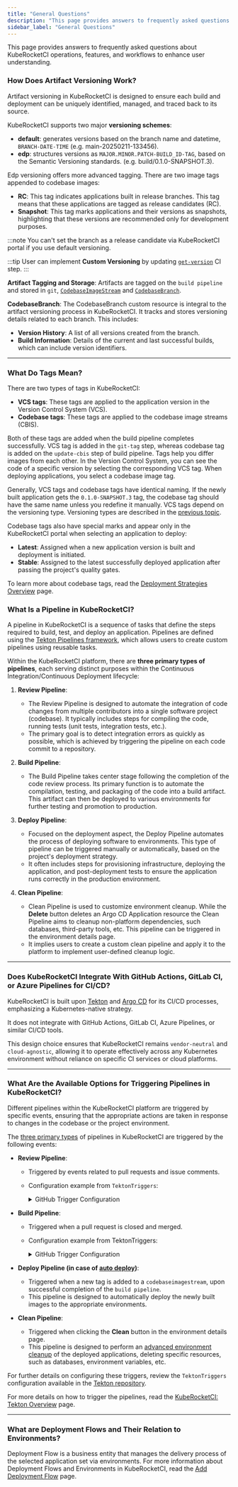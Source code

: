 ```yaml
---
title: "General Questions"
description: "This page provides answers to frequently asked questions about KubeRocketCI operations, features, and workflows to enhance user understanding."
sidebar_label: "General Questions"
---
```

<!-- markdownlint-disable MD025 -->
This page provides answers to frequently asked questions about KubeRocketCI operations, features, and workflows to enhance user understanding.

### How Does Artifact Versioning Work?

<head>
  <link rel="canonical" href="https://docs.kuberocketci.io/faq/general-questions/" />
</head>

Artifact versioning in KubeRocketCI is designed to ensure each build and deployment can be uniquely identified, managed, and traced back to its source.

KubeRocketCI supports two major **versioning schemes**:

- **default**: generates versions based on the branch name and datetime, `BRANCH-DATE-TIME` (e.g. main-20250211-133456).
- **edp**: structures versions as `MAJOR.MINOR.PATCH-BUILD_ID-TAG`, based on the Semantic Versioning standards. (e.g. build/0.1.0-SNAPSHOT.3).

Edp versioning offers more advanced tagging. There are two image tags appended to codebase images:

  * **RC**: This tag indicates applications built in release branches. This tag means that these applications are tagged as release candidates (RC).
  * **Snapshot**: This tag marks applications and their versions as snapshots, highlighting that these versions are recommended only for development purposes.

:::note
  You can't set the branch as a release candidate via KubeRocketCI portal if you use default versioning.

:::tip
  User can implement **Custom Versioning** by updating [`get-version`](https://github.com/epam/edp-tekton/tree/master/charts/pipelines-library/templates/tasks/getversion) CI step.
:::

**Artifact Tagging and Storage**: Artifacts are tagged on the `build pipeline` and stored in `git`, [`CodebaseImageStream`](/docs/api/codebase#codebaseimagestream) and [`CodebaseBranch`](/docs/api/codebase#codebasebranch).

**CodebaseBranch**: The CodebaseBranch custom resource is integral to the artifact versioning process in KubeRocketCI. It tracks and stores versioning details related to each branch. This includes:

- **Version History**: A list of all versions created from the branch.
- **Build Information**: Details of the current and last successful builds, which can include version identifiers.

---

### What Do Tags Mean?

There are two types of tags in KubeRocketCI:

* **VCS tags**: These tags are applied to the application version in the Version Control System (VCS).
* **Codebase tags**: These tags are applied to the codebase image streams (CBIS).

Both of these tags are added when the build pipeline completes successfully. VCS tag is added in the `git-tag` step, whereas codebase tag is added on the `update-cbis` step of build pipeline.
Tags help you differ images from each other. In the Version Control System, you can see the code of a specific version by selecting the corresponding VCS tag. When deploying applications, you select a codebase image tag.

Generally, VCS tags and codebase tags have identical naming. If the newly built application gets the `0.1.0-SNAPSHOT.3` tag, the codebase tag should have the same name unless you redefine it manually. VCS tags depend on the versioning type. Versioning types are described in the [previous topic](#how-does-artifact-versioning-work).

Codebase tags also have special marks and appear only in the KubeRocketCI portal when selecting an application to deploy:

* **Latest**: Assigned when a new application version is built and deployment is initiated.
* **Stable**: Assigned to the latest successfully deployed application after passing the project's quality gates.

To learn more about codebase tags, read the [Deployment Strategies Overview](/docs/operator-guide/cd/auto-stable-trigger-type) page.

### What Is a Pipeline in KubeRocketCI?

A pipeline in KubeRocketCI is a sequence of tasks that define the steps required to build, test, and deploy an application. Pipelines are defined using the [Tekton Pipelines framework](https://github.com/epam/edp-tekton/), which allows users to create custom pipelines using reusable tasks.

Within the KubeRocketCI platform, there are **three primary types of pipelines**, each serving distinct purposes within the Continuous Integration/Continuous Deployment lifecycle:

1. **Review Pipeline**:
   - The Review Pipeline is designed to automate the integration of code changes from multiple contributors into a single software project (codebase). It typically includes steps for compiling the code, running tests (unit tests, integration tests, etc.).
   - The primary goal is to detect integration errors as quickly as possible, which is achieved by triggering the pipeline on each code commit to a repository.

2. **Build Pipeline**:
   - The Build Pipeline takes center stage following the completion of the code review process. Its primary function is to automate the compilation, testing, and packaging of the code into a build artifact. This artifact can then be deployed to various environments for further testing and promotion to production.

3. **Deploy Pipeline**:
   - Focused on the deployment aspect, the Deploy Pipeline automates the process of deploying software to environments. This type of pipeline can be triggered manually or automatically, based on the project's deployment strategy.
   - It often includes steps for provisioning infrastructure, deploying the application, and post-deployment tests to ensure the application runs correctly in the production environment.

4. **Clean Pipeline**:
   - Clean Pipeline is used to customize environment cleanup. While the **Delete** button deletes an Argo CD Application resource the Clean Pipeline aims to cleanup non-platform dependencies, such databases, third-party tools, etc. This pipeline can be triggered in the environment details page.
   - It implies users to create a custom clean pipeline and apply it to the platform to implement user-defined cleanup logic.

---

### Does KubeRocketCI Integrate With GitHub Actions, GitLab CI, or Azure Pipelines for CI/CD?

KubeRocketCI is built upon [Tekton](/docs/operator-guide/ci/tekton-overview) and [Argo CD](/docs/operator-guide/cd/argocd-integration) for its CI/CD processes, emphasizing a Kubernetes-native strategy.

It does not integrate with GitHub Actions, GitLab CI, Azure Pipelines, or similar CI/CD tools.

This design choice ensures that KubeRocketCI remains `vendor-neutral` and `cloud-agnostic`, allowing it to operate effectively across any Kubernetes environment without reliance on specific CI services or cloud platforms.

---

### What Are the Available Options for Triggering Pipelines in KubeRocketCI?

Different pipelines within the KubeRocketCI platform are triggered by specific events,
ensuring that the appropriate actions are taken in response to changes in the codebase or the project environment.

The [three primary types](#what-is-a-pipeline-in-kuberocketci) of pipelines in KubeRocketCI are triggered by the following events:

- **Review Pipeline**:
  - Triggered by events related to pull requests and issue comments.
  - Configuration example from `TektonTriggers`:

    <details>
    <summary>GitHub Trigger Configuration</summary>
    ```yaml
    apiVersion: triggers.tekton.dev/v1beta1
    kind: Trigger
    metadata:
      name: github-review
    spec:
      interceptors:
        - ref:
            name: "github"
          params:
            - name: "eventTypes"
              value: ["pull_request", "issue_comment"]
        - ref:
            name: "cel"
          params:
            - name: "filter"
              value: "body.action in ['opened', 'synchronize', 'created']"
      bindings:
        - ref: github-binding-review
      template:
        ref: github-review-template
    ```
    </details>

- **Build Pipeline**:
  - Triggered when a pull request is closed and merged.
  - Configuration example from TektonTriggers:

    <details>
    <summary>GitHub Trigger Configuration</summary>
    ```yaml
    apiVersion: triggers.tekton.dev/v1beta1
    kind: Trigger
    metadata:
      name: github-build
    spec:
      interceptors:
        - ref:
            name: "github"
          params:
            - name: "eventTypes"
              value: ["pull_request"]
        - ref:
            name: "cel"
          params:
            - name: "filter"
              value: "body.action in ['closed'] && body.pull_request.merged == true"
      bindings:
        - ref: github-binding-build
      template:
        ref: github-build-template
    ```
    </details>

- **Deploy Pipeline (in case of [auto deploy](/docs/user-guide/add-cd-pipeline#the-environments-menu))**:
  - Triggered when a new tag is added to a `codebaseimagestream`, upon successful completion of the `build pipeline`.
  - This pipeline is designed to automatically deploy the newly built images to the appropriate environments.

- **Clean Pipeline**:
  - Triggered when clicking the **Clean** button in the environment details page.
  - This pipeline is designed to perform an [advanced environment cleanup](/docs/operator-guide/cd/customize-environment-deletion) of the deployed applications, deleting specific resources, such as databases, environment variables, etc.

For further details on configuring these triggers, review the `TektonTriggers` configuration available in the [Tekton repository](https://github.com/epam/edp-tekton/tree/master/charts/pipelines-library/templates/triggers).

For more details on how to trigger the pipelines, read the [KubeRocketCI: Tekton Overview](/docs/user-guide/tekton-pipelines) page.

---

### What are Deployment Flows and Their Relation to Environments?

Deployment Flow is a business entity that manages the delivery process of the selected application set via environments. For more information about Deployment Flows and Environments in KubeRocketCI, read the [Add Deployment Flow](/docs/user-guide/add-cd-pipeline) page.
